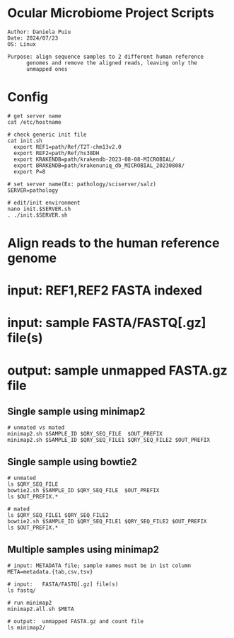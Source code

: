 # Ocular Microbiome Project Scripts #

    Author: Daniela Puiu
    Date: 2024/07/23
    OS: Linux

    Purpose: align sequence samples to 2 different human reference 
          genomes and remove the aligned reads, leaving only the 
          unmapped ones

# Config #

    # get server name
    cat /etc/hostname

    # check generic init file
    cat init.sh
      export REF1=path/Ref/T2T-chm13v2.0
      export REF2=path/Ref/hs38DH
      export KRAKENDB=path/krakendb-2023-08-08-MICROBIAL/
      export BRAKENDB=path/krakenuniq_db_MICROBIAL_20230808/
      export P=8

    # set server name(Ex: pathology/sciserver/salz)
    SERVER=pathology

    # edit/init environment
    nano init.$SERVER.sh
    . ./init.$SERVER.sh  
    
# Align reads to the human reference genome #

   # input:   REF1,REF2 FASTA indexed
   # input:   sample FASTA/FASTQ[.gz] file(s)
   # output:  sample unmapped FASTA.gz file

## Single sample using minimap2 ##

    # unmated vs mated
    minimap2.sh $SAMPLE_ID $QRY_SEQ_FILE  $OUT_PREFIX
    minimap2.sh $SAMPLE_ID $QRY_SEQ_FILE1 $QRY_SEQ_FILE2 $OUT_PREFIX

## Single sample using bowtie2 ##

    # unmated
    ls $QRY_SEQ_FILE
    bowtie2.sh $SAMPLE_ID $QRY_SEQ_FILE  $OUT_PREFIX
    ls $OUT_PREFIX.*

    # mated
    ls $QRY_SEQ_FILE1 $QRY_SEQ_FILE2
    bowtie2.sh $SAMPLE_ID $QRY_SEQ_FILE1 $QRY_SEQ_FILE2 $OUT_PREFIX
    ls $OUT_PREFIX.*

## Multiple samples using minimap2 ## 

    # input: METADATA file; sample names must be in 1st column
    META=metadata.{tab,csv,tsv}  

    # input:   FASTA/FASTQ[.gz] file(s)
    ls fastq/

    # run minimap2
    minimap2.all.sh $META

    # output:  unmapped FASTA.gz and count file
    ls minimap2/
